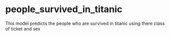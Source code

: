 # people_survived_in_titanic
This model predicts the people who are survived in titanic using there class of ticket and sex
